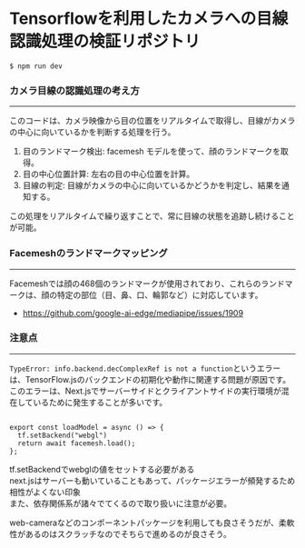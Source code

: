# Tensorflowを利用したカメラへの目線認識処理の検証リポジトリ

```
$ npm run dev
```

### カメラ目線の認識処理の考え方

---

このコードは、カメラ映像から目の位置をリアルタイムで取得し、目線がカメラの中心に向いているかを判断する処理を行う。

1. 目のランドマーク検出: facemesh モデルを使って、顔のランドマークを取得。
1. 目の中心位置計算: 左右の目の中心位置を計算。
1. 目線の判定: 目線がカメラの中心に向いているかどうかを判定し、結果を通知する。

この処理をリアルタイムで繰り返すことで、常に目線の状態を追跡し続けることが可能。


### Facemeshのランドマークマッピング
---
Facemeshでは顔の468個のランドマークが使用されており、これらのランドマークは、顔の特定の部位（目、鼻、口、輪郭など）に対応しています。

- https://github.com/google-ai-edge/mediapipe/issues/1909


### 注意点
---

`TypeError: info.backend.decComplexRef is not a function`というエラーは、TensorFlow.jsのバックエンドの初期化や動作に関連する問題が原因です。このエラーは、Next.jsでサーバーサイドとクライアントサイドの実行環境が混在しているために発生することが多いです。


```

export const loadModel = async () => {
  tf.setBackend("webgl")
  return await facemesh.load();
};
```

tf.setBackendでwebglの値をセットする必要がある  
next.jsはサーバーも動いていることもあって、パッケージエラーが頻発するため相性がよくない印象  
また、依存関係系が諸々でてくるので取り扱いに注意が必要。

web-cameraなどのコンポーネントパッケージを利用しても良さそうだが、柔軟性があるのはスクラッチなのでそちらで進めるのが良さそう。